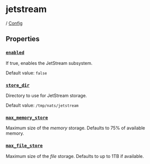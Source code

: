 # jetstream

/ [Config](../index.md) 

## Properties

### [`enabled`](enabled/index.md)

If true, enables the JetStream subsystem.

Default value: `false`

### [`store_dir`](store_dir/index.md)

Directory to use for JetStream storage.

Default value: `/tmp/nats/jetstream`

### [`max_memory_store`](max_memory_store/index.md)

Maximum size of the *memory* storage.
Defaults to 75% of available memory.

### [`max_file_store`](max_file_store/index.md)

Maximum size of the *file* storage.
Defaults to up to 1TB if available.

